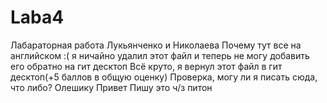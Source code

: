 ﻿# Laba4
Лабараторная работа Лукьянченко и Николаева
Почему тут все на английском :(
я ничайно удалил этот файл и теперь не могу добавить его обратно на гит десктоп
Всё круто, я вернул этот файл в гит десктоп(+5 баллов в общую оценку)
Проверка, могу ли я писать сюда, что либо? Олешику Привет
Пишу это ч/з питон

